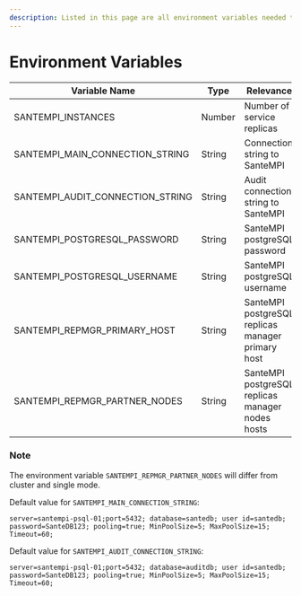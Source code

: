 ```yaml
---
description: Listed in this page are all environment variables needed to run Kibana.
---
```


# Environment Variables

| Variable Name                       | Type   | Relevance                                         | Required | Default                                        |
| ----------------------------------- | ------ | ------------------------------------------------- | -------- | ---------------------------------------------- |
| SANTEMPI\_INSTANCES                 | Number | Number of service replicas                        | No       | 1                                              |
| SANTEMPI\_MAIN\_CONNECTION\_STRING  | String | Connection string to SanteMPI                     | No       | _Check below table_                            |
| SANTEMPI\_AUDIT\_CONNECTION\_STRING | String | Audit connection string to SanteMPI               | No       | _Check below table_                            |
| SANTEMPI\_POSTGRESQL\_PASSWORD      | String | SanteMPI postgreSQL password                      | No       | SanteDB123                                     |
| SANTEMPI\_POSTGRESQL\_USERNAME      | String | SanteMPI postgreSQL username                      | No       | santempi                                       |
| SANTEMPI\_REPMGR\_PRIMARY\_HOST     | String | SanteMPI postgreSQL replicas manager primary host | No       | santempi-psql-01                                |
| SANTEMPI\_REPMGR\_PARTNER\_NODES    | String | SanteMPI postgreSQL replicas manager nodes hosts  | Yes      | santempi-psql-01,santempi-psql-02,santempi-psql- |

### Note

The environment variable `SANTEMPI_REPMGR_PARTNER_NODES` will differ from cluster and single mode.

Default value for `SANTEMPI_MAIN_CONNECTION_STRING`:&#x20;

```
server=santempi-psql-01;port=5432; database=santedb; user id=santedb; password=SanteDB123; pooling=true; MinPoolSize=5; MaxPoolSize=15; Timeout=60;
```

Default value for `SANTEMPI_AUDIT_CONNECTION_STRING`:&#x20;

```
server=santempi-psql-01;port=5432; database=auditdb; user id=santedb; password=SanteDB123; pooling=true; MinPoolSize=5; MaxPoolSize=15; Timeout=60;
```
